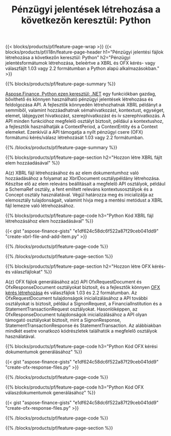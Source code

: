 ﻿---
title: "Pénzügyi jelentések létrehozása a következőn keresztül: Python"
url: /hu/python-net/create/
description:  Python kódot pénzügyi jelentések létrehozásához a(z) XBRL webhelyen, és OFX kérés- vagy válaszfájlt a Python könyvtáron keresztül.
---
{{< blocks/products/pf/feature-page-wrap >}}
{{< blocks/products/pf/i18n/feature-page-header h1="Pénzügyi jelentési fájlok létrehozása a következőn keresztül: Python" h2="Pénzügyi jelentésformátumok létrehozása, beleértve a XBRL és OFX kérés- vagy válaszfájlt 1.03 vagy 2.2 formátumban a Python alapú alkalmazásokban." >}}

{{% blocks/products/pf/feature-page-summary %}}

[Aspose.Finance, Python ezen keresztül: .NET](https://products.aspose.com/finance/python-net/) egy funkciókban gazdag, bővíthető és könnyen használható pénzügyi jelentések létrehozása és feldolgozása API. A fejlesztők könnyedén létrehozhatnak XBRL példányt a semmiből, valamint hozzáadhatnak sémahivatkozást, kontextust, egységet, elemet, lábjegyzet hivatkozást, szerephivatkozást és 
ív szerephivatkozás. A API minden funkcióhoz megfelelő osztályt biztosít, például a kontextushoz, a fejlesztők használhatják a ContextPeriod, a ContextEntity és a Context elemeket. 
Ezenkívül a API támogatja a nyílt pénzügyi csere (OFX) formátumú kérés/válasz létrehozását 1.03 vagy 2.2 formátumban.

{{% /blocks/products/pf/feature-page-summary %}}

{{% blocks/products/pf/feature-page-section h2="Hozzon létre XBRL fájlt elem hozzáadásával" %}}

A(z) XBRL fájl létrehozásához és az elem dokumentumhoz való hozzáadásához a folyamat az XbrlDocument osztálypéldány létrehozása. Készítse elő az elem releváns beállításait a megfelelő API osztályok, például a SchemaRef osztály, a fent említett releváns kontextusosztályok és a Concept osztály használatával. Végül határozza meg és inicializálja az elemosztály tulajdonságait, valamint hívja meg a mentési metódust a XBRL fájl lemezre való létrehozásához.

{{% blocks/products/pf/feature-page-code h3="Python Kód XBRL fájl létrehozásához elem hozzáadásával" %}}

{{< gist "aspose-finance-gists" "e1df624c58dc6f522a87f29ceb041dd9" "create-xbrl-file-and-add-item.py" >}} 

{{% /blocks/products/pf/feature-page-code %}}

{{% /blocks/products/pf/feature-page-section %}}

{{% blocks/products/pf/feature-page-section h2="Hozzon létre OFX kérés- és válaszfájlokat" %}}


A(z) OFX fájlok generálásához a(z) API OfxRequestDocument és OfxResponseDocument osztályokat biztosít, és a fejlesztők könnyen [OFX kérés létrehozása](https://products.aspose.com/finance/python-net/create/ofx-request/) és válaszfájlok 1.03 és 2.2 formátumban. Az OfxRequestDocument tulajdonságok inicializálásához a API további osztályokat is biztosít, például a SignonRequest, a FinancialInstitution és a StatementTransactionRequest osztályokat. Hasonlóképpen, az OfxResponseDocument tulajdonságok inicializálásához a API olyan támogató osztályokat biztosít, mint a SignonResponse, StatementTransactionResponse és StatementTransaction. Az alábbiakban mindkét esetre vonatkozó kódrészletek találhatók a megfelelő osztályok használatával.

{{% blocks/products/pf/feature-page-code h3="Python Kód OFX kérési dokumentumok generálásához" %}}

{{< gist "aspose-finance-gists" "e1df624c58dc6f522a87f29ceb041dd9" "create-ofx-response-files.py" >}} 

{{% /blocks/products/pf/feature-page-code %}}

{{% blocks/products/pf/feature-page-code h3="Python Kód OFX válaszdokumentumok generálásához" %}}

{{< gist "aspose-finance-gists" "e1df624c58dc6f522a87f29ceb041dd9" "create-ofx-response-files.py" >}} 

{{% /blocks/products/pf/feature-page-code %}}

{{% /blocks/products/pf/feature-page-section %}}